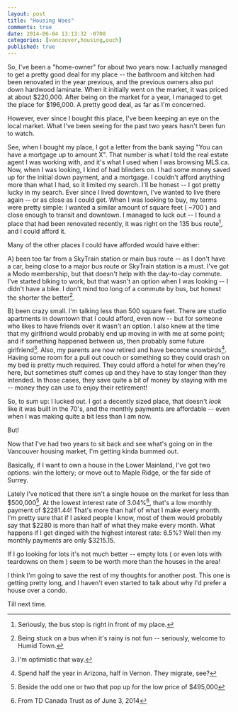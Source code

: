 ```yaml
---
layout: post
title: "Housing Woes"
comments: true
date: 2014-06-04 13:13:32 -0700
categories: [vancouver,housing,ouch]
published: true
---
```

So, I've been a "home-owner" for about two years now. I actually managed to get a pretty good deal for my place -- the bathroom and kitchen had been renovated in the year previous, and the previous owners also put down hardwood laminate. When it initially went on the market, it was priced at about $220,000. After being on the market for a year, I managed to get the place for $196,000. A pretty good deal, as far as I'm concerned.

<!-- more -->

However, ever since I bought this place, I've been keeping an eye on the local market. What I've been seeing for the past two years hasn't been fun to watch.

See, when I bought my place, I got a letter from the bank saying "You can have a mortgage up to amount X". That number is what I told the real estate agent I was working with, and it's what I used when I was browsing MLS.ca. Now, when I was looking, I kind of had blinders on. I had some money saved up for the initial down payment, and a mortgage. I couldn't afford anything more than what I had, so it limited my search. I'll be honest -- I got pretty lucky in my search. Ever since I lived downtown, I've wanted to live there again -- or as close as I could get. When I was looking to buy, my terms were pretty simple: I wanted a similar amount of square feet ( ~700 ) and close enough to transit and downtown. I managed to luck out -- I found a place that had been renovated recently, it was right on the 135 bus route[^1], and I could afford it.

Many of the other places I could have afforded would have either:

A) been too far from a SkyTrain station or main bus route -- as I don't have a car, being close to a major bus route or SkyTrain station is a must. I've got a Modo membership, but that doesn't help with the day-to-day commute. I've started biking to work, but that wasn't an option when I was looking -- I didn't have a bike. I don't mind too long of a commute by bus, but honest the shorter the better[^2].

B) been crazy small. I'm talking less than 500 square feet. There are studio apartments in downtown that I could afford, even now -- but for someone who likes to have friends over it wasn't an option. I also knew at the time that my girlfriend would probably end up moving in with me at some point; and if something happened between us, then probably some future girlfriend[^3]. Also, my parents are now retired and have become snowbirds[^4]. Having some room for a pull out couch or something so they could crash on my bed is pretty much required. They could afford a hotel for when they're here, but sometimes stuff comes up and they have to stay longer than they intended. In those cases, they save quite a bit of money by staying with me -- money they can use to enjoy their retirement!

So, to sum up: I lucked out. I got a decently sized place, that doesn't *look* like it was built in the 70's, and the monthly payments are affordable -- even when I was making quite a bit less than I am now.

But!

Now that I've had two years to sit back and see what's going on in the Vancouver housing market, I'm getting kinda bummed out.

Basically, if I want to own a house in the Lower Mainland, I've got two options: win the lottery; or move out to Maple Ridge, or the far side of Surrey.

Lately I've noticed that there isn't a single house on the market for less than $500,000[^5]. At the lowest interest rate of 3.04%[^6], that's a low monthly payment of $2281.44! That's more than half of what I make every month. I'm pretty sure that if I asked people I know, most of them would probably say that $2280 is more than half of what they make every month. What happens if I get dinged with the highest interest rate: 6.5%? Well then my monthly payments are only $3215.15.

If I go looking for lots it's not much better -- empty lots ( or even lots with teardowns on them ) seem to be worth more than the houses in the area!

I think I'm going to save the rest of my thoughts for another post. This one is getting pretty long, and I haven't even started to talk about why I'd prefer a house over a condo.

Till next time.

[^1]: Seriously, the bus stop is right in front of my place.
[^2]: Being stuck on a bus when it's rainy is not fun -- seriously, welcome to Humid Town.
[^3]: I'm optimistic that way.
[^4]: Spend half the year in Arizona, half in Vernon. They migrate, see?
[^5]: Beside the odd one or two that pop up for the low price of $495,000
[^6]: From TD Canada Trust as of June 3, 2014
